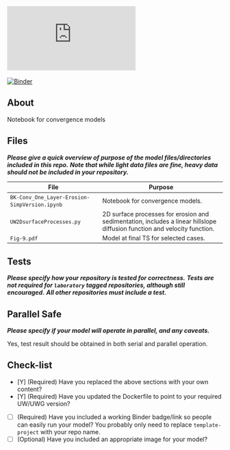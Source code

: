![Image of selected models](https://github.com/underworld-community/knight_et_al-orogenic_wedges/blob/master/Fig-9.pdf)

[![Binder](https://mybinder.org/badge_logo.svg)](https://mybinder.org/v2/gh/underworld-community/template-project/master)

About
-----
Notebook for convergence models 


Files
-----
**_Please give a quick overview of purpose of the model files/directories included in this repo._**
**_Note that while light data files are fine,  heavy data should not be included in your repository._**

File | Purpose
--- | ---
`BK-Conv_One_Layer-Erosion-SimpVersion.ipynb` | Notebook for convergence models. 
`UW2DsurfaceProcesses.py`| 2D surface processes for erosion and sedimentation, includes a linear hillslope diffusion function and velocity function. 
`Fig-9.pdf` | Model at final TS for selected cases.

Tests
-----
**_Please specify how your repository is tested for correctness._**
**_Tests are not required for `laboratory` tagged repositories, although still encouraged._**
**_All other repositories must include a test._**


Parallel Safe
-------------
**_Please specify if your model will operate in parallel, and any caveats._**

Yes, test result should be obtained in both serial and parallel operation.

Check-list
----------
- [Y] (Required) Have you replaced the above sections with your own content? 
- [Y] (Required) Have you updated the Dockerfile to point to your required UW/UWG version? 
- [ ] (Required) Have you included a working Binder badge/link so people can easily run your model?
                 You probably only need to replace `template-project` with your repo name. 
- [ ] (Optional) Have you included an appropriate image for your model? 
